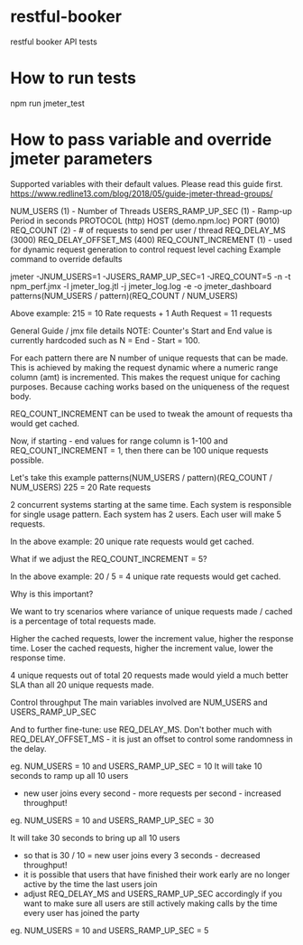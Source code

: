 # restful-booker
restful booker API tests

# How to run tests
npm run jmeter_test

# How to pass variable and override jmeter parameters
Supported variables with their default values. Please read this guide first.
https://www.redline13.com/blog/2018/05/guide-jmeter-thread-groups/

NUM_USERS (1) - Number of Threads
USERS_RAMP_UP_SEC (1) - Ramp-up Period in seconds
PROTOCOL (http)
HOST (demo.npm.loc)
PORT (9010)
REQ_COUNT (2) - # of requests to send per user / thread
REQ_DELAY_MS (3000)
REQ_DELAY_OFFSET_MS (400)
REQ_COUNT_INCREMENT (1) - used for dynamic request generation to control request level caching
Example command to override defaults

jmeter -JNUM_USERS=1 -JUSERS_RAMP_UP_SEC=1 -JREQ_COUNT=5 -n -t npm_perf.jmx -l jmeter_log.jtl -j jmeter_log.log -e -o jmeter_dashboard
patterns(NUM_USERS / pattern)(REQ_COUNT / NUM_USERS)

Above example: 215 = 10 Rate requests + 1 Auth Request = 11 requests

General Guide / jmx file details
NOTE: Counter's Start and End value is currently hardcoded such as N = End - Start = 100.

For each pattern there are N number of unique requests that can be made.
This is achieved by making the request dynamic where a numeric range column (amt) is incremented.
This makes the request unique for caching purposes. Because caching works based on the uniqueness of the request body.

REQ_COUNT_INCREMENT can be used to tweak the amount of requests tha would get cached.

Now, if starting - end values for range column is 1-100 and REQ_COUNT_INCREMENT = 1, then there can be 100 unique requests possible.

Let's take this example
patterns(NUM_USERS / pattern)(REQ_COUNT / NUM_USERS)
225 = 20 Rate requests

2 concurrent systems starting at the same time. Each system is responsible for single usage pattern.
Each system has 2 users.
Each user will make 5 requests.

In the above example: 20 unique rate requests would get cached.

What if we adjust the REQ_COUNT_INCREMENT = 5?

In the above example: 20 / 5 = 4 unique rate requests would get cached.

Why is this important?

We want to try scenarios where variance of unique requests made / cached is a percentage of total requests made.

Higher the cached requests, lower the increment value, higher the response time.
Loser the cached requests, higher the increment value, lower the response time.

4 unique requests out of total 20 requests made would yield a much better SLA than all 20 unique requests made.

Control throughput
The main variables involved are NUM_USERS and USERS_RAMP_UP_SEC

And to further fine-tune: use REQ_DELAY_MS.
Don't bother much with REQ_DELAY_OFFSET_MS - it is just an offset to control some randomness in the delay.

eg. NUM_USERS = 10 and USERS_RAMP_UP_SEC = 10
It will take 10 seconds to ramp up all 10 users
- new user joins every second - more requests per second - increased throughput!

eg. NUM_USERS = 10 and USERS_RAMP_UP_SEC = 30

It will take 30 seconds to bring up all 10 users
- so that is 30 / 10 = new user joins every 3 seconds - decreased throughput!
- it is possible that users that have finished their work early are no longer active by the time the last users join
- adjust REQ_DELAY_MS and USERS_RAMP_UP_SEC accordingly if you want to make sure all users are still actively making calls by the time every user has joined the party

eg. NUM_USERS = 10 and USERS_RAMP_UP_SEC = 5